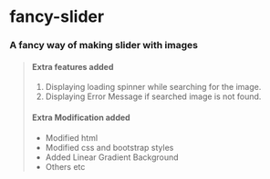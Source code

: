 # fancy-slider

### A fancy way of making slider with images

> #### Extra features added
>
> 1. Displaying loading spinner while searching for the image.
> 2. Displaying Error Message if searched image is not found.
>
> #### Extra Modification added
>
> - Modified html
> - Modified css and bootstrap styles
> - Added Linear Gradient Background
> - Others etc
